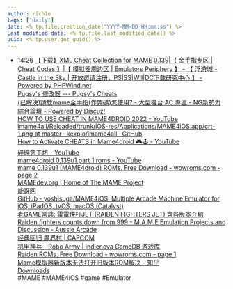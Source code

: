 ```yaml
---
author: rich1e
tags: ["daily"]
date: <% tp.file.creation_date("YYYY-MM-DD HH:mm:ss") %>
Last modified date: <% tp.file.last_modified_date() %>
uuid: <% tp.user.get_guid() %>
---
```


- 14:26 [【下载】XML Cheat Collection for MAME 0.139|【 金手指专区 | Cheat Codes 】|【 模拟器周边区 | Emulators Periphery 】 - 【 浮游城 - Castle in the Sky | 开放邀请注册，PS|SS|WII|DC下载研究中心 】 - Powered by PHPWind.net](http://bbs1.chinaemu.org/read-htm-tid-93031-uid-127870.html)<br>[Pugsy's 修改器 --- Pugsy's Cheats](http://cheat.retrogames.com/)<br>[(已解決)請教mame金手指(作弊碼)怎使用? - 大型機台 AC 專區 - NG新勢力綜合論壇 - Powered by Discuz!](https://www.ng173.com/thread-599519-1-1.html)<br>[HOW TO USE CHEAT IN MAME4DROID 2022 - YouTube](https://www.youtube.com/watch?v=fWHogDnxcgE&ab_channel=GVGAMEPLAY)<br>[imame4all/Reloaded/trunk/iOS-res/Applications/MAME4iOS.app/crt-1.png at master · kexplo/imame4all · GitHub](https://github.com/kexplo/imame4all/blob/master/Reloaded/trunk/iOS-res/Applications/MAME4iOS.app/crt-1.png)<br>[How to Activate CHEATS in Mame4droid 🎮🕹️ - YouTube](https://www.youtube.com/watch?v=wt2ybZ0ekSU&ab_channel=thecapri48gaming)<br>[碎碎念工坊 - YouTube](https://www.youtube.com/@JJYY-Game)<br>[mame4droid 0.139u1 part 1 roms - YouTube](https://www.youtube.com/watch?v=Vn8Zjl5oa8s&ab_channel=YouNoobChannel)<br>[mame 0.139u1 (MAME4droid) ROMs. Free Download - wowroms.com - page 2](https://wowroms.com/en/roms/list/mame+0.139u1?sort=download&page=2)<br>[MAMEdev.org | Home of The MAME Project](https://www.mamedev.org/?p=312)<br>[能哥网](https://nenge.net/)<br>[GitHub - yoshisuga/MAME4iOS: Multiple Arcade Machine Emulator for iOS, iPadOS, tvOS, macOS (Catalyst)](https://github.com/yoshisuga/MAME4iOS)<br>[老GAME常談: 雷電快打JET (RAIDEN FIGHTERS JET) 含各版本介紹](https://71317829003257.blogspot.com/2018/08/jet-raiden-fighters-jet.html)<br>[Raiden fighters counts down from 999 - M.A.M.E Emulation Projects and Discussion - Aussie Arcade](https://www.aussiearcade.com/topic/3959-raiden-fighters-counts-down-from-999/)<br>[经典回归 魔界村 | CAPCOM](https://www.ghostsn-goblins.com/resurrection/cn/)<br>[机甲神兵 - Robo Army | indienova GameDB 游戏库](https://indienova.com/game/robo-army)<br>[Raiden ROMs. Free Download - wowroms.com - page 1](https://wowroms.com/en/roms/list?search=Raiden&sort=download)<br>[Mame模拟器新版本无法打开旧版本ROM解决 - 知乎](https://zhuanlan.zhihu.com/p/675315886?utm_medium=social&utm_psn=1787409873304051712&utm_source=wechat_session)<br>[Downloads](https://www.retroroms.info/page/bda)<br>#MAME #MAME4iOS #game #Emulator